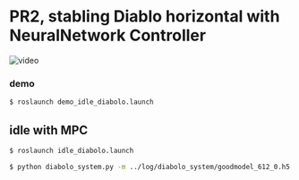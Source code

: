 # PR2, stabling Diablo horizontal with NeuralNetwork Controller
![video](https://github.com/takayuki5168/diabolo_pr2_201806/blob/master/gif/pr2-diabolo.gif)

### demo
```sh
$ roslaunch demo_idle_diabolo.launch
```

## idle with MPC
```sh
$ roslaunch idle_diabolo.launch
```
```sh
$ python diabolo_system.py -m ../log/diabolo_system/goodmodel_612_0.h5 -a 1 ;; simulate(calc and publish next state) and optimize_input(calc and publish next input) 
```
